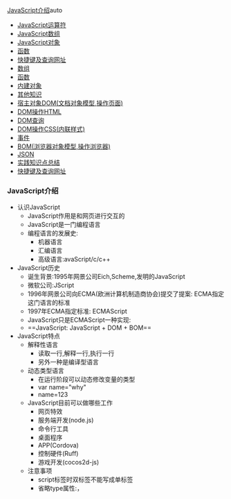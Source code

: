 [JavaScript介绍](#javascript介绍)auto
- [JavaScript运算符](#javascript运算符)
- [JavaScript数组](#javascript数组)
- [JavaScript对象](#javascript对象)
- [函数](#函数)
- [快捷键及查询网址](#快捷键及查询网址) 
- [数组](#数组)  
- [函数](#函数-1)  
- [内建对象](#内建对象) 
- [其他知识](#其他知识)
- [宿主对象DOM(文档对象模型,操作页面)](#宿主对象dom文档对象模型操作页面)  
- [DOM操作HTML](#dom操作html)    
- [DOM查询](#dom查询)
- [DOM操作CSS(内联样式)](#dom操作css内联样式)
- [事件](#事件)
- [BOM(浏览器对象模型,操作浏览器)](#bom浏览器对象模型操作浏览器)
- [JSON](#json)
- [实践知识点总结](#实践知识点总结)
- [快捷键及查询网址](#快捷键及查询网址-1)

### JavaScript介绍
- 认识JavaScript
  - JavaScript作用是和网页进行交互的
  - JavaScript是一门编程语言
  - 编程语言的发展史:
    - 机器语言
    - 汇编语言
    - 高级语言:avaScript/c/c++
- JavaScript历史
  - 诞生背景:1995年网景公司Eich,Scheme,发明的JavaScript
  - 微软公司:JScript
  - 1996年网景公司向ECMA(欧洲计算机制造商协会)提交了提案: ECMA指定这门语言的标准
  - 1997年ECMA指定标准: ECMAScript
  - JavaScript只是ECMAScript一种实现:
  - ==JavaScript: JavaScript + DOM + BOM==
- JavaScript特点
  - 解释性语言
    - 读取一行,解释一行,执行一行
    - 另外一种是编译型语言
  - 动态类型语言
    - 在运行阶段可以动态修改变量的类型
    - var name="why"
    - name=123
  - JavaScript目前可以做哪些工作
    - 网页特效
    - 服务端开发(node.js)
    - 命令行工具
    - 桌面程序
    - APP(Cordova)
    - 控制硬件(Ruff)
    - 游戏开发(cocos2d-js)
  - 注意事项
    - script标签时双标签不能写成单标签
    - 省略type属性:，<script>标签中会使用 type="text/javascript"。现在可不写这个代码了，因为JavaScript 是所有现代浏览器以及 HTML5 中的默认脚本语言
    - 加载顺序
      - 作为HTML文档内容的一部分，JavaScript默认遵循HTML文档的加载顺序，即自上而下的加载顺序
      - 推荐将JavaScript代码和编写位置放在body子元素的最后一行
      - JavaScript代码严格区分大小写
- JavaScript填写位置
    * HTML元素中
    * script标签里面
    * 外部引入js文件
- JavaScript注释
  - 单行注释
  - 多行注释
  - 文档注释
- 浏览器的交互方式
  - 交互方式一:浏览器弹出窗口
  - 交互方式2:在控制台打印内容,输出内容多个之间通过逗号隔开
  - 交互方式3:DOM操作
  - 交互方式4:接收用户输入的内容
```
// 1.交互方式一:浏览器弹出窗口
alert('Hello World')
// 交互方式2:在控制台打印内容,输出内容多个之间通过逗号隔开
console.log('hello 你好',"你好",18)
// 3.交互方式3:DOM操作
document.write("<h2>Hello HTML</h2>")
// 4.交互方式4:接收用户输入的内容
var age = prompt("请输入你的年龄")
console.log("你的年龄是:",age)
```
- 变量的命名方式
  - 变量的声明:在一个JavaScript中声明变量使用关键字var(后续学习ES6还有let,const声明方式)
  - 这个过程也可以分开操作
  - 同时声明多个变量
  - 变量的命名规则
    - 第一个字符必须是一个字母、下划线（ _ ）或一个美元符号（ $ ）
    - 其他字符可以是字母、下划线、美元符号或数字。
    - 不能使用关键字和保留字命名：[常用的关键字和保留字查询地址](https://developer.mozilla.org/zh-CN/docs/Web/JavaScript/Reference/Reserved_words)
  - 变量名命名规范(建议遵守)
    - 多个单词使用驼峰标识
    - 赋值=两边都加上空格
    - 一条语句结束后都添加分号
  - 定义变量保存两个数字并将变量的数字进行交换
    - 1.使用临时变量
    - 2.不使用临时变量
```
定义变量保存两个数字并将变量的数字进行交换
        1.使用临时变量
        2.不使用临时变量 
```
- JavaScript常见的基本类型
  - 数值型（Number）
    - 数字的表示方式:十进制,二进制,八进制
    - 数值表示范围:
    - NaN，即非数值（Not a Number）是一个特殊的数值，JS中当对数值进行计算时没有结果返回，则返回NaN
    - isNaN，用于判断是否不是一个数字。不是数字返回true，是数字返回false。

```
var n10 = 10
var n16 = 0x100
var n8 = 0o100
var n2 = 0b100
console.log(n10,n16,n8,n2)
```
  - 字符串型（String）
    - 字符串的表示可以使用单引号也可以使用双引号。
    - 转义字符：\’	\” \t制表符	\n换行符,\\反斜杠,\b退格符.\r回车符四个的用法
    - 获取字符串的长度：length属性
```
无括号,length是属性
str.length
```
  - 布尔型（Boolean）
    - 两个取值: true/false
  - 空类型（Null）
    - Null类型也是只有一个值：null
    - 通常对象在回收时设置为null
  - 未定义型（Undefined）
    - 只有一个值undefine
    - 在使用 var 声明变量但未对其加以初始化时，这个变量的值就是 undefined
    - typeof对没有初始化和没有声明的变量都会返回undefined
  - Null和Undefined的关系：
    - undefined值实际上是由null值衍生出来的，所以如果比较undefined和null是否相等，会返回true
    - 但是转化成数字时，undefined为NaN，null为0
  - typeof可以查看变量类型
```
两种写法都可以
console.log(typeof str)常用
console.log(typeof(str))
```
- ==变量存储的本质==
  - 内存的分类：栈空间和堆空间
  - 基本数据类型分配在栈空间
  - 引入数据分配在堆空间
  (浏览器数据类型加载在内存中的堆空间和栈空间)
- 数值类型的转换
  - Number(其他类型)
  - parseInt(数值,radix基数):将string->整数
  - parseFloat():将string->浮点数
- 转换成字符串类型
  - toString()方法格式:变量.toString()
    - 只能转换数值类型和布尔类型
  - String(变量): 可以转换所有类型
  - 字符串拼接:格式:变量+""
- 转换成boolean类型
  - 转成false的五种:"",0,undefined,null,NAN
  - 其他均为true
### JavaScript运算符
- 算术运算符/
- 赋值运算符/
- 关系(比较)运算符/
  - '\==='表示全等，他和'=='基本一致，不过'=='在判断两个值时会进行自动的类型转换，而'==='不会。
  - 比如”123”==123 会返回true，而”123”===123会返回false；
  - 除了!=以外，JS中还提供了!==
  - !==也不会进行自动类型转换，比如”123”!=123 会返回false，而”123”!==123会返回true；
- 逻辑运算符 
  - 逻辑与运算符可以应用于多个运算符,且不一定为boolean值
  - 对于非布尔的运算,会先转换为布尔值
  - 逻辑与和逻辑或的特殊用法
```
   /*
        1.逻辑与的特殊用法:多个条件都为true
        先判断存在不存在,存在则进行后面函数的调用,就不会出现报错的情况
       与运算的特殊用法:多个条件都为true
       有一个条件为falsename后续将不再判断

        */
       var name = "ftt";
    //    对象中存放的是键值对
       var info = {
           name: "ftt",
           age: 18,
           height: 1.65,
        //    eating: function() {
        //        console.log("吃东西");
        //    }
       };
       info.eating && info.eating()
       /*
       2.逻辑或的特殊用法:只要有一个条件为true
       一旦遇到条件为true.那么后面的条件将不再执行
       */
      var message = info.name || info.age || info.height
      console.log(message)
```
- 三元运算符
  - 格式:表达式1 ? 表达式2 : 表达式3
  - 满足表达式1执行表达式2,否则执行表达式3
- switch分支语句
- 断点调试(debug)
  - 通过打印到控制台
  - 开启断点调试的两种方式
    - 找到自己的源代码,在其中打断点
    - 在代码中写上debugger

### JavaScript数组
- 数组
  - JavaScript中的数组我们可以通过字面量的方式创建：[]
    - []中存放一组数据
    - 虽然JavaScript支持在数组中存放不同的数据类型，但是开发中建议存放相同的类型  
  - 数组常见操作
    - length属性
    - 获取数组某个位置通过索引值
    - 在JavaScript中获取一个不存在的索引值，不会报错，结果为undefined
- 冒泡排序
  -  相邻元素先进行比较,不满足条件交换位置,每次排序都选出里面最大的元素
```
var num = [3,2,8,9,4,3,6,7,2]
for (i = num.length-1; i > 0;i--) {
    for (j = 0;j < i;j++) {
        if (num[j] > num[i]) {
            var temp = num[i];
            num[i] = num[j];
            num[j] = temp;
        }
    }
}
console.log(num);
```
### JavaScript对象
- JavaScript主要分为:ES(ECMAScript),BOM,DOM
- 对象的分类:
  - 内建对象
    - ES6标准中定义的对象,在任何的ES的实现中都可以使用
    - 比如:Math String Number Boolean Function Object
  - 宿主对象
     - 由JS的运行环境提供的对象,目前来讲主要由浏览器来提供
     - 比如:BOM,DOM
  - 自定义对象
    - 由开发人员自己创建的对象
- 对象的基本操作
  -  创建:构造函数专门用来创建对象的函数,通过new创建的函数都叫做构造函数,通过typeof查看属性
    - 两种方式:1.通过new构造函数创建
    - 直接通过大括号中的键值对进行创建var obj2 = {
            name: "ftt",
            age: 18,
            gender: "女",
        };==使用奇怪的名字,属性名要添加双引号==
  -  向对象中添加的值称为属性,属性的添加格式:对象.属性名 = 属性值
  -  修改属性:对象.属性名 = 新属性值
  -  通过in字符查看对象中属性的存在格式:"属性名" in 对象
```
/*
对象的声明:
1.通过构造函数new进行创建
*/
obj = new Object();
obj1 = new Object();
// 2.特殊的属性名通过中括号进行创建[] 更加灵活,通过传递变量进行属性的读取
obj["123"] = "你好";
console.log(obj["123"]);
var n = "123";
console.log(obj[n]);
// js对象的属性值可以是任意的值
obj.test = obj1;
obj.name = "ftt";
console.log(obj.test);
// 通过in字符查看对象中属性的存在格式:"属性名" in 对象
console.log("test" in obj);
```
- 基本数据类型和引数据类型
  - 基本数据类型的值是无法修改的,不可变的,基本数据类型比较的是==值==的比较,也就是两个变量的比较;保存在栈中
  - 引用数据类型:保存在内存中的对象;当一个变量是一个对象时,实际上变量中保存的并不是对象本身,而是对象的==引用==;当从一个变量向另一个变量复制引用类型的值时,会将对象的引用复制到变量中，并不是创建一个新的对象。这时，两个变量指向的是同一个对象。因此，改变其中一个变量会影响另一个。
- 堆和栈
  - JS在运行时数据时保存在栈内存和堆内存中
  - 栈内存用来保存变量和基本类型,堆内存用来保存对象
  - 声明变量时实际是在栈内存中创建了一个空间来保存变量
  - 如果是基本类型则在栈内存中直接保存，
  - 如果是引用类型则会在堆内存中保存，变量中保存的实际上对象在堆内存中的地址。
#### 函数
- 函数也是对象,可以存储东西
- 函数是由一系列子程序组成
- 函数可以封装一些可执行的代码,拥有普通对象的功能
- 函数需要调用才能执行:函数名()
- 函数通过typeof属性查看时显示object类型
- 创建函数两种方式:
  - 通过构造函数创建(开发中不用)var fun = new Function("console.log('Hello World');");
   - 使用函数声明创建函数:function 函数名(参数1,...){语句}
   - 使用函数表达式的方式创建函数
```
// 创建函数1(通过构造函数,一般不使用)
var fun = new Function("console.log('Hello World');");
// 2.创建函数通过声明的方式
function fun1 (){
    console.log("我是函数");
    alert("哈哈哈");
    document.write("dkfsoj;ijs;diof");
}
// 3使用函数表达式:匿名表达式,没有函数名
var fun3 = function(){
    console.log("我是匿名函数");
}
// 调用函数
fun();
fun1();
fun3();
```
- 函数参数:
  - 调用函数时解析器不会检查实参的类型和个数
  - 当实参的个数少于形参时
- 函数返回值
  - 函数中通过return返回值;
  - 不写return时,返回undefined
  - return可以返回任何类型的值
- 实参可是是任意数据类型(数值,对象,函数等)
  - sayHello和sayHello()的区别:
    - sayHello是一个对象,
    - sayHello()是函数调用,传入的是返回值 
- 立即执行函数
  - 立即执行函数只会执行一次
  - 两种不同的写法:立即执行函数需要加括号()才不会报错,将他们看成一个整体
 ```
立即执行函数:只会执行一次 没有参数的执行函数,注意需要加()才不会报错,若要立即执行只需要在最后加上()
(function(){
    console.log("我是立即执行函数");
})();
// 有参数的立即执行函数
(function(a,b){
    console.log(a+b);
})(123,345);
  ```
- 对象的属性可以是任意的数据类型行(函数)
```
obj.test;//是一个函数
obj.test();//1,调对象的方法
fun1();//2,调函数,1,2只是名称上的区别
```
- 函数的属性查看方法:
  - 对象.属性名
  - 对象[变量名]更加灵活方便
- 通过枚举的方式遍历对象的属性
  - obj[n]这里的n是变量所有只能通过变量的方式查看属性名
```
 // 通过for (var n in obj)枚举对象中的属性
        var obj = {
            name:"猪八戒",
            age:17,
            gender:"男",
            address:"高老庄"
        }
        for (var n in obj) {
            console.log(n + " "+ obj[n]);
        }
```
- 作用域:
  - 全局作是最外围的执行环境,在web浏览器中,全局执行环境被认为是windows对戏哪个,因此所有的全局变量和函数都作为windows对象啊的属性和方法创建
  - 每个执行环境中的所有代码执行完毕后,该环境被销毁,保存在其中的变量和函数定义也随之销毁
  - 在内部环境可以读取外部环境的变量,反之不行.
- 变量的生声明:
  - 1.变量的声明:使用var关键字声明的变量会在所有代码执行之前就声明(但不会赋值),所以即使在声明之前调用会显示undefined,不用var声明则会直接报错;
  - 2.函数的声明:
       - 使用函数声明形式创建的函数function 函数名(){}会在所有代码执行之前就被创建,所以我们可以再函数声明之前就调用
       - 使用函数表达式创建的函数,不会被声明提前,不能提前进行条用
```
console.log(a);//undefined
var a = "123";
var b = "hahah ";
console.log(a);//123

fun();//执行
fun1();//报错显示不是function,var声明的为赋值的默认为undefined
function fun() {
   console.log('我是声明函数声明的function函数');
}
var fun1 = function() {
   console.log("我是函数表达式声明的函数")
}
```
- 函数作用域
  - 调用函数时创建函数作用域,函数执行完毕,函数作用域销毁
  - 每调用一次函数就会创建新的作用域,他们之间是互相独立的
  - 在函数作用域中可以访问全局作用域,反之不行
  - 在函数作用域中操作一个变量时现在自身作用域中寻找,没有则向上一级寻找,若全局作用域中都没有,则会报错referenceError
  - 在函数中访问全局变量可以使用window对象
  - 函数作用域中var声明的变量也会提前;函数声明也会在所有代码执行之前也会被调用
  - 在函数中不使用var声明的变量都会成为全局变量
  - 形参就相当于在函数中声明了一个变量,调用函数时如果不写实参,就报undefined
-  ==解析器调用函数每次都会向函数内部传递一个隐含参数this==,
  - this指向的是一个对象,这个对象我们称之为==函数执行上下文对象==
  - 根据函数的调用方式不同,this会指向不同的对象
    - 以函数的形式调用时,this永远指向window
    - 以方法的形式调用时,this就是调用方法的那个对象
 ```
function fun(){
   console.log(this.name);
} 
var name = "全局的name属性";
//以方法的形式调用
window.fun();
//以全局的形式调用
fun();
 ```
- 工厂化方法创建对象
  - 弊端是:所有的对象都是object的,是==通过new创建出来的对象==,不能区分不同的对象,因此提出构造函数的概念
```
// 工厂化方法创建
function createPerson(name,age,gender){

    var obj = new Object();
    obj.name = name;
    obj.age = age;
    obj.gender = gender;
    obj.sayHello = function(){
        alert(this.name);
    }
    return obj;
}
var obj1 = createPerson("猪八戒",13,"男");
var obj2 = createPerson("孙悟空",13,"男");
var obj3 = createPerson("汤森",13,"男");
var obj4 = createPerson("白龙马",13,"男");
obj1.sayHello();
obj2.sayHello();
obj3.sayHello();
obj4.sayHello();
```
- 构造函数
  - 创建一个构造函数专门用来创建指定的对象;构造函数是一个普通的函数,创建方式和普通的方式没有区别;不同的构造函数习惯首字母大写
  - 构造函数和普通函数的区别:
    - 普通函数是直接调用
    - 构造函数是使用new关键字来调用
  - 构造函数的执行流程:
    - 立刻创建一个新的对象
    - 将新建的对象设置为函数中的this,在构造函数中可以使用this来引用新建的对象
    - 逐行执行函数中的代码
    - 将新建的对象作为返回值返回
  - 使用同一个构造函数创建的对象属于一类对象,也将一个构造函数称之为一个类
  - 我们将通过构造函数创建的对象称之为==实例==
  - 通过instanceof 可以判断对象实例所属情况,格式:==实例 instanceof 对象==
- this的三种情况:
  - 当以函数形式调用,this是window
  - 当以方法的形式调用,this是调用方法的对象
  - 当以构造函数调用,this就是创建的函数
 ```
function Dog(name,age){
    this.name = name;
    this.age = age;
    this.sayHello = function(){
        alert(this.name);
    }
}
function Person(name,age,gender){
    this.name = name;
    this.age = age;
    this.gender = gender;
    this.sayHello = function(){
        alert(this.name);
    }
}
var per = new Person("猪八戒",12,"女");
console.log(per);
console.log(per.sayHello());
var dog = new Dog("小黄",23);
console.log(dog)
console.log(dog.sayHello())
// instanceof
console.log(per instanceof Object);
console.log(dog instanceof Dog);
console.log(per instanceof Person);
改进: 将sayHello()方法在全局作用域中定义,避免每次创建新的对象都会新建函数sayHello,占用内存
缺点:定义在全局变量中会污染全局变量的环境,因此提出了原型的概念

 ```
 - ==原型解决方案==:
  - 创建构造函数,可以将这些对象共有的属性和方法添加到构造函数的原型对象中,不用分别给每个独享添加,也不会影响到全局作用域,就可以使每个对象都可以访问到这些属性和方法
 - ==原型==:
   - 我们所创建的每个函数,解析器都会添加一个属性==prototype==,这个属性对应着一个对象,就是==原型对象==
   - 函数调用
     - 如果函数作为普通函数调用,原型没有任何作用;
     - 作为构造函数调用,他所创建的每一个实例都会有一个隐含的属性指向该构造函数的原型对象,可以通过__proto__来访问
  - 原型对象相当于一个类的公共区域,所有同一个类的实例都可以访问这个原型对象,可以将对象中共有的内容统一设置到原型对象中
  - 当我们访问对象中属性和方法是,他现在自身中寻找,如果有则直接使用,否则会去原型对象中寻找
  - 
```
function MyClass(){

}
var c1 = new MyClass();
// 给实例中添加属性和方法
c1.a = "abc"
c1.fun = function(){
    console.log("我是c1的方法");
}
var c2 = new MyClass();
console.log(MyClass.prototype==c1.__proto__);//返回结果为true,函数的属性prototype==实例的属性__proto__
// 给原型对象中添加属性/方法
MyClass.prototype.a = 123;
MyClass.prototype.fun = function(){
    alert("hello");
}
// 访问原型对象中的内容
console.log(c1.fun());
console.log(c1.a);
console.log(c2.fun());
console.log(c2.a);
```
- 查看对象中的属性
  - 使用in查看对象中的属性:使用in检查对象中是否含有某个属性,如果对对象中没有,原型对象中有,也会返回true;格式:"属性名" in 实例.
  - 使用hasOwnProperty()来检查对象自身的属性,且只能检查自身的属性格式:实例.hasOwnProperty("属性名")
  - hasOwnProperty()在原型的原型的对象中存在
  - 原型的对象中也存在原型对象,当我们使用一个对象的属性或方法时,会现在自身中寻找,有则直接使用,没有则去原型对象中寻找,不存在在去原型的原型的对象中去寻找,直到找到object对象的原型,如果object中没有则返回undefined,==object对象中没有原型,原型为null==.
```
in方法使用
"name" in c1
hasOwnProperty方法使用
per1.__proto__.hasOwnProperty("toString")
注意:查看函数方法也是只看方法名
```
- toString方法重写在原型对象中会对所有创建的实例都起作用
```
// 定义在原型对象中显示
Person.prototype.toString = function(){
    return "Person[name="+this.name+"age="+this.age+"gender:"+this.gender+"]";
}
```
- ==垃圾回收(GC)==
  - 不再使用的对象的内存将会==自动回收==，这种功能称作垃圾回收
  - 所谓不再使用的对象，指的是没有任何一个属性(变量)引用的对象
  - 垃圾回收目的:是开发者不必为对象的生命周期管理花费太多的时间object=null
  - JS引擎中拥有自动垃圾回收机制,需要回收将obj=null


### 快捷键及查询网址
- [常用的关键字和保留字查询地址](https://developer.mozilla.org/zh-CN/docs/Web/JavaScript/Reference/Reserved_words)
#### 数组
- 数组也是一个对象,通过索引进行获取
- 数组的创建
  - 通过new构造函数进行创建
  - 根据字面量创建数组[]
    - 创建数组的同时还可以赋值
    - 计算数组的长度length属性
    - 设置数组的长度length
    - 在创建数组时如果赋值只有一个数字,表示数组的长度,而非index=0处的值
    - 数字中的元素可以是任意数据类型(数字,字符串,对象,函数,数组等)
```
var arr = new Array(10, 20, 30);
var arr2 = [10, 20, 30];
```
- 数组的方法
  - 数组push()末尾添加元素并返回新的数组长度值
  - pop()末尾删除最后一个元素,并返回元素   
  - unshift()开头添加新的元素并返回新的数组长度值
  - shift() 开头删除第一个元素并返回删除的元素
  - slice(start,end):提取数组中指定的元素
    - start包含
    - end不包含,可以省略,默认最后一个
    - 可以传递负数,表示从后面开始算起
  - splice()用于删除数组中的元素
    - ==使用该函数会改变原数组==,会将指定元素从原数组中删除并将删除的元素作为返回值返回
    - 参数:
      - 1.表示开始位置的索引
      - 2.表示删除元素的个数
      - 3.第三个及其以后可以传递一些元素,这些元素会自动插入到开始位置索引前面
  - concat()可以连接两个或多个数组
    - 该方法不会对原数组产生影响.而是将转换后的字符串作为结果返回
    - arr.concat(arr1,arr2)参数可以是数组也可以是元素
  - jojn()将数组转换为字符串
    - 不会对原数组产生影响
    - 参数为字符连接的符号
  - reverse()翻转数组元素中的内容,会改变组原数组(无参数)
  - sort()对数组中的数字进行排序,会改变原数组,默认暗转unicode编码进行排序
    - 我们可以自己制定排序规则:
      - 在sort()中添加一个回调函数,来指定排序规则,回调函函数中需要指定两个形参,浏览器将分别使用数组中的元素作为实参去调用回调函数.使用哪个调用不确定,但肯定在数组中a肯定在b前面
      - 浏览器柑橘回调函数的返回值来决定元素的顺序
        - 大于0 元素交换位置
        - 小于0元素位置不变
        - 等于0,则认为两个元素相等也不交换位置
    - 升序排列(a-b)
    - 降序排列(b-a)
```
var arr4 = ['1','4','3','5','6','2'];
//回调函数
arr4.sort(function(a,b){
    return a-b;
})
console.log(arr4);
```

- ==forEach()方法只支持IE8以上浏览器支持的==
    该方法需要函数作为参数
    - 数组中有几个元素执行几次,每次执行浏览器会将遍历到的元素以实参的形式传递出来,我们可以定义形参来读取内容
    - 浏览器会传递三个参数:
       - 第一个参数:值
       - 第二个参数:元素索引
       - 第三个参数: 正在遍历的数据 
```
var arr = ["苹果","香蕉","栗子","荔枝","樱桃"];
arr.forEach(function(value,index,obj){
   console.log(value);
   console.log(index);
   console.log(obj);
       })
```
- 数组去重:
```
// 数组去重
var arr = [1,2,3,5,3,5,4,3,3,7];
for(var i=0;i<arr.length;i++){
    for(var j=i+1;j<arr.length;j++){
        if(arr[i]==arr[j]){
            arr.splice(j,1);
            // 如果arr存在两个连续的相等数字,在删除之后,后面的元素就会补上来,而索引值调下一位,漏掉与其相邻的元素,这里通过j--在执行一次删除位置的当前位置
            j--;
        }
    }
}
        console.log(arr);

```
-冒泡排序
```
/*
        相邻元素先进行比较,不满足条件交换位置,每次排序都选出里面最大的元素
        */
        var num = [3,2,8,9,4,3,6,7,2]
        for (i = num.length-1; i > 0;i--) {
            for (j = 0;j < i;j++) {
                if (num[j] > num[i]) {
                    var temp = num[i];
                    num[i] = num[j];
                    num[j] = temp;
                }
            }
        }
        console.log(num);
```
#### 函数
- 函数对象的方法
  - call()和apply()
    - 这两个都是函数对象的方法,需要通过函数对象来调用
    - 当函数调用call()和apply()都会调用函数执行
    - 在调用两个函数可以将一个对象指定为第一个参数,此时这个对象成为函数执行的this
  - call()可以将实参在对象之后依次传递
  - apply()需要将实参封装到一个数组中统一传递
```
fun();//this是window
fun.call(obj);//this是obj
fun.apply(obj);//this是obj

fun.call(obj,2,3);
fun.apply(obj,[2,3]);
```
- ==this情况==
  - 以函数情况调用时,h
  - 以方法的形式调用时,this是调用方法的对象
  - 以构造函数的形式调用时,this是新创建的那个对象
  - 使用call和apply调用时,this是指定的那个对象
  
- 在==调用函数时==,浏览器每次都会传递两个隐含的参数
  - ==this== 函数的上下文对象
  - 封装实参的对象==arguments==
    - ==arguments==是一个类数组对象,他可以通过索引来才做数据,也可以获取长度
    - 在调用函数时,所传递的实参都会在arguments中保存
    - 即使不定义实参也可以通过arguments来使用实参->arguments[0]
    - arguments中有一个属性叫==callee==,这个属性对应一个函数对象,就是当前正在执行的函数对象
```
function fun(){
   console.log(arguments instanceof Array);//false,可见不是数组
   console.log(Array.isArray(arguments));//false可见不是数组
}
function fun1(a,b){
   console.log(arguments.length);
   console.log(arguments[0]);
   console.log(arguments.callee);
   //表示当前正在执行的函数对象
   console.log(arguments.callee == fun1);//true
}
fun1("hello",true);
```
- 函数的定义和调用
  - 函数名的命名规则和前面变量名的命名规则是相同的
  - 函数定义完后里面的代码是不会执行的，函数必须调用才会执行
  - 调用函数通过函数名()
  - ==函数的调用是一个压栈的过程==
```
 function 函数名(){
    函数封装的代码
    ……
 }
```
- 函数表达式的写法有三种:
  - 函数声明:函数.name=函数名
  - 函数表达式
    - 匿名函数表达式:函数.name=表达式名
    - 命名函数表达式:函数.name=函数名
  - 函数的name属性：所有的函数都有一个name属性用于获取函数的名称
```
 var test = function bar(){
    函数封装的代码
    ……
 }
  var test = function(){
    函数封装的代码
    ……
 }
```
- 函数的作用，在开发程序时，使用函数可以提高编写的效率以及代码的 ==重用==
- ==函数的参数==
  - 把 具有独立功能的代码块 组织为一个小模块，在需要的时候 调用
  - 函数的参数，增加函数的 通用性，针对 相同的数据处理逻辑，能够 适应更多的数据
  - 参数传递数据:参数分类
    - 形参:定义 函数时，小括号中的参数，是用来接收参数用的，在函数内部 作为变量使用
    - 实参:调用 函数时，小括号中的参数，是用来把数据传递到 函数内部 用的
- 参数的值传递和引用传递
  - 值传递主要针对的的普通数据类型,传参的过程中传递的是值
  - 引用传递:主要针对的是引用数据类型,传参的过程中传递的是地址,修改也直接修改的是地址中的值,可以不用返回return引用数据类型,直接在函数外面调用

- ==函数返回值==
  - 使用return关键字返回值,当前函数就会结束
  - 如果函数中没有return.name函数有默认的返回值undefied
  - 如果函数使用 return语句，但是return后面没有任何值，那么函数的返回值也是：==undefined==
- ==递归函数==:
  - 函数自己调用自己
  - 在开发中尽量避免使用递归
    - 递归如果没有写好结束条件,意味着会无限执行下去
    - 递归调用非常占据内存空间(空间复杂度).效率比较低(时间复杂度)
- ==立即执行函数== (Immediately-Invoked Function Expression)(IIFE)立即调用函数==表达式==
  - 立即执行函数:只会执行一次
  - 没有参数的执行函数,注意需要加()才不会报错,若要立即执行只需要在最后加上()
  - 表达的含义是一个函数定义完后被立即执行
  - 先定义一个匿名函数,这个函数有自己独立的执行上下文,函数后面的()表示函数调用执行
  - 作用:会创建独立的执行上下文环境,可以避免外界访问或修改内部的变量,也避免了内部变量的秀秀
```
// 立即执行函数:只会执行一次
// 没有参数的执行函数,注意需要加()才不会报错,若要立即执行只需要在最后加上(),小括号解析当成表达式
(function(){
    console.log("我是立即执行函数");
})();
(function(){
    console.log("我是立即执行函数");
}());这种写法也是可以,()内部的东西是一个整体
// 有参数的立即执行函数
(function(a,b){
    console.log(a+b);
})(123,345);
var demo = function(){}();是一个表达式可以直接跟()调用
错误方式:
function(){
    console.log("我是立即执行函数");
}();相当于是两行代码,js不允许直接在一个函数后面()调用函数
```
- 函数相关练习 (斐波那契额数,选择排序,冒泡排序)
```
// 练习一：实现一个加法计算器
function sum() {
    var total = 0;
    //浏览器默认会传入参数对象,通过for循环获取返回值
    for (var i = 0; i < arguments.length; i++) {
        total += arguments[i];
    }
    return total;
}
//调用函数
console.log(sum(23, 45, 34, 2, 3, 5));
// 练习二：定义一个函数，传入宽高，计算矩形区域的面积
function rectangle(w, h) {
    return w * h;
}
console.log(rectangle(45, 34));
// 练习三：定义一个函数，传入半径，计算圆形的面积
function cyc(r) {
    return Math.PI * r * r;
}
console.log(cyc(5));
// 练习四：定义一个函数，传入n（n为正整数），计算1~n数字的和
function sumAll(n) {
    var total = 0;
    //浏览器默认会传入参数对象,通过for循环获取返回值
    for (var i = 1; i < n; i++) {
        total += i;
    }
    return total;
}
console.log(sumAll(100));
// 练习五：定义一个函数，传入一个数组，对数组进行翻转
function reverseArr(arr) {
    for (var i = 0; i < arr.length / 2; i++) {
        var temp = arr[i];
        arr[i] = arr[arr.length - 1 - i];
        arr[arr.length - 1 - i] = temp;
        // console.log(arr[i]);
        // console.log(arr[arr.length - 1 - i]);
    }
    return arr;
}
var arr = [1, 4, 5, 6, 3, 5, 4, 6, 3];
console.log(reverseArr(arr));
// 练习六：定义一个函数，传入一个数字数组，对数组中的数字进行排序
function arrSort(arr) {
    //通过冒泡排序进行
    for (i = arr.length - 1; i > 0; i--) {
        for (j = 0; j < i; j++) {
            if (arr[j] > arr[i]) {
                var temp = arr[i];
                arr[i] = arr[j];
                arr[j] = temp;
            }
        }
    }
    return arr;
}
console.log(arrSort(arr));
// 练习七：定义一个函数，传入一个数字，求对应的菲波那切数列,
//1,1,后面的数是前面两个数的和
function fib(n){
        if(n===0||n===1){
            return 1;
        }
        num1 = 1;
        num2 = 1;
        sum = 2;
        for(var i=2;i<n;i++){
            //相加数值的传递
            num1 = num2;
            num2 = sum;
            sum = num1 + num2;
            // console.log(sum);
        }
        return sum;
    }
    console.log(fib(10));
    //通过递归函数实现斐波那契数
    function fib2(n){
        if(n===0||n===1){
            return 1;
        }
        return fib2(n-1)+fib2(n-2);
    }
    console.log(fib2(10));
//选择排序,每一轮都将最小的元素的放在前面,一次类推
var arr = [4, 2, 3, 7, 5, 9, 20, 8];
function chooseSort(arr) {
    for (var j = 0; j < arr.length; j++) {
        for (var i = j + 1; i < arr.length; i++) {
            //i大的条件放在后面
            if (arr[i] < arr[j]) {
                temp = arr[j];
                arr[j] = arr[i];
                arr[i] = temp;
                // i--;
            }
        }

    }
}
chooseSort(arr);
console.log(arr);
    
    
```



#### 内建对象
- Date对象
  - 当前时间戳:Date.now();
- Math和其他对象不同,他不是一个构造函数,他属于工具类不用创建对象,里面封装了数字相关的属性和方法
  - Math.PI
  - Math.ceil()
  - Math.floor()
  - Math.round()
  - Math.random()0-1之间的随机数
  - 生成一个0-x之间的随机数:Math.round(Math.random()*x)
  - 生成一个x-y之间的随机数:Math.round(Math.random()*(y-x)+x)
  - Math.max()
  - Math.min()
  - Math.pow(x,y)x的y次方
  - Math.squrt(x,y)开根号
#### 其他知识
- 包装类
  - 常用的数据类型:Boolean,String,Number,Null,Undefined
  - 引用数据类型:Object
  - 在JS中提供了三个包装类,通过这三个包装类可以将基本数据类型转换为引用数据类型
    - String()
     * Number()
     * Boolean()
  * 方法和属性不能添加给对象,不能添加给基本数据类型,当我们对一些基本数据类型调用方法和属性时,浏览器会临时使用包装类转换为对象,然后在调用想用的对象和方法,调用完成后在转为基本数据类型
- 字符串方法
  - 字符串在底层通过字符数组的方式保存
  - str.length
  - 获取指定位置的字符
    - charAt(num)获取指定位置的字符
    - charCodeAt()返回的是字符编码
    - fromCharCode()根据字符编码去获取字符,例如:String.fromCharCode(20013)通过构造函数调用
    - indexOf(待查内容,查找位置)返回第一次索引的位置,没有则显示-1
    - slice(start,end)截取指定位置字符串并返回截取的字符串,参数为负数,表示从后面开始计算
    - substring()和slice类似,会自动调整参数的位置,第二个小于第一个会自动交换位置,参数不能为负数
    - substr(str,个数):一般不用
  - split("符号"),通过参数符号拆分字符串为数组,传入的参数为空,则所有的字符串按照字母拆分
  - str.toUpperCase()转换为大写
  - str.toLowerCase()转化为小写
- ==正则表达式==
  - 创建
    - 通过构造函数:
      - var 变量 = new RegExp("正则表达式","匹配模式")
        - 匹配模式:g->全局匹配;i->忽略大小写;s->匹配任何字符包括终止符
      - 使用typeof检查正则对象,会返回object
    - 通过字面量
      - var 变量 = /正则表达式/匹配模式
  - 正则表达式的方法:test()
    - 使用这个方法可以用来检查字符串是否否和正则表达式,符合返回true,反之false
  - 正则表达式总结
    - /a|b|c/:检查一个字符串中有字母a或b或c
    - /[a-z]/i检查一个字符串中是否有字母
    - /a[bc]d/检查字符串中含有abc或acd,
    - /^ab/:除了ab以外的字符
    - /[0-9]/:含有数字0-9
  - ==字符串和正则表达式的方法:==
    - search(正则表达式)搜索字符串中是否含有指定内容,搜索到则返回第一个元素的位置,搜索不到则返回-1;只会返回一个值
    - match()可以将字符串中符合条件的内容提取出来,可以提取出所有的符合要求的内容,默认只会返回第一个,设置全局匹配模式,多个结果返回的是一个数组
    - replace("被替换","替换内容")可以将字符串中的内容替换为新的内容 默认只会替换以一个,设置全局替换模式
    - split("*")可以通过参数字符串拆分为字符数组,并返回所有的字符串数组;设置全局变量会返回所有值,设置替换内容为空,则会将所有的返回值都返回
  - 量词:
    - 通过量词设置内容出现的次数
    - 量词只对前面的内容起作用
    - {n}正好出现的次数n
    - {m,n}出现m-n次
    - {m,} m次以上
    - + 表示一次或者一次以上
    - * 0个或多个
    - ? 0个或一个
    - ^ 表示开头(ps:在[]里面的^表示除了在外面的表示开头)
    - $ 表示结尾
    - 手机号的正则表达式:/^1[3-9][0-9]{9}/
- ==转义字符==\ 
    - . 表示任意字符,如果检查有没有点通过转义字符\.
    - 注意使用构造函数时,由于它的参数是字符串,而\是字符串中的转义字符,如果要使用\则需要使用\\
```
// 字面量创建的正则表达式
reg = /\./
console.log(reg.test(str3));   
// 构造函数创建的正则表达式 
var reg1 = new RegExp("\\.");
console.log(reg1.test(str3));
```
- 其他正则表达式
  - \w 任意的字母数字_---[A-z0-9_]
  - \W 除了[^A-z0-9_]
  - \d 任意的数字 [0-9]
  - \D [^0-9]
  - \s 空格
  - \S 除了空格
  - \b 单词边界
  -  \B 除了边界
  -  去除输入字符串前后的空格->str.replace(/^\s*|\s*$/g,"")
  -  电子邮件表达式:/^\w{3,}(\.\w)*@[A-z0-9](\.[A-z0-9])+(\.[A-z]{2,5}){1,2}$/
```
var reg = /\w/
var reg = /\W/
var reg = /\d/
var reg = /\D/
var reg = /\s/
var reg = /\S/
var reg = /\bchild\b/  //只含有child
console.log(reg.test("er child ren"));
// 去除用户名前后的空格,将字符串前后的空格替换为空的字符串
reg = /^\s*|\s*$/g;
var str = "    sdsdfsd dfdsgs    ";
str = str.replace(/^\s*|\s*$/g,"")
console.log(str);
```
### 宿主对象DOM(文档对象模型,操作页面)
#### DOM操作HTML
- DOM:Document Object Model文档对象模型
  - 文档中通过dom来对HTML页面进行操作
  - 文档:表示整个HTML网页文档
  - 对象:将网页中每个部分转化为对象
  - 模型:表示了各个对象之间的关系,方便获取对象(模型图)
- 节点:构成网页的最基本的组成部分,网页中的每个部分都称为节点,
  - 划分:
      - 文档节点:整个HTML页面
        - document代表整个html页面,是window的属性,可以直接使用,通过该对象可以在整个文档中访问查找节点对象,并可以通过该对象创建节点
      - 元素节点:Html标签
        - 浏览器会将所有页面中的标签转化为元素节点,通过过document.getElementById()方法获取元素节点
      - 属性节点:元素的属性
        - 	属性节点表示的是标签中的一个一个的属性，这里要注意的==是属性节点并非是元素节点的子节点，而是元素节点的一部分==。
        - 	可以通过元素节点来获取指定的属性节点
        - 元素节点.getAttributeNode("属性名");
        - ==我们一般不使用属性节点==
      - 文本节点:HTML标签中的内容
        - ==文本节点一般是作为元素节点的子节点存在的==
        - 获取文本节点时，一般先要获取元素节点。在通过元素节点获取文本节点
        - 元素节点.firstChild获取元素节点的第一个子节点,一般为文本节点
  - 节点属性

| 名称     | nodeName  | nodeType | nodeValue |
|----------|-----------|----------|-----------|
| 文档节点 | #document | 9        | null      |
| 元素节点 | 标签名    | 1        | null      |
| 属性节点 | 属性名    | 2        | 属性值    |
| 文本节点 | #text     | 3        | 文本内容  |
- ==事件==
  - 事件:文档或浏览器窗口中发生的一些特定的交互瞬间
  - JavaScript与HTML之间的交互是通过时间实现的
  - 文档在加载页面时,<head>标签这部分<script>会在页面加载完成之前就加载,此时dom对象并未完全加载就会报错,解决方案
    - 在<head>下的<script>中添加为window绑定一个onload事件 ,该事件对应的相应函数会在页面加载完成之后响应,这样确保我们的代码执行时,所有的dom对象都加载完毕
    - 在body中最后添加script添加js代码,按照顺序执行
##### DOM查询
- DOM中的方法(通过document对象调用)
  - document.getElementById("btn1");获取指定id
  - document.getElementsByTagName("option");获取一组标签名
  - document.getElementsByName("hobby");根据name获取一组数据
  - 查看获取元素的内容的方式:
    - 双标签内容:innerHTM属性
    - 单标签:对象.value/name/type等
    - 查看class属性时采用:对象.className
-  
```
btn1.onclick = function () {
    var pass = document.getElementById("password");
    //    innerHTM获取双标签中的内容,单标签中的内容通过.value.type等获取
    alert(pass.value);
    alert(pass.name);
    alert(pass.type);
}
var btn2 = document.getElementById("btn2");
btn2.onclick = function () {
    //    通过标签名获取一组
    var options = document.getElementsByTagName("option");
    alert(options.length);
    for (var i in options){
        alert(options[i].value);
    }
    // for (var i=0;i<options.length;i++){
    //     alert(options[i].value);
    // }


}
var btn3 = document.getElementById("btn3");
btn3.onclick = function(){
   //通过name获取一组
   var hobby = document.getElementsByName("hobby");
   alert(hobby.length);
   for(var i=0;i<hobby.length;i++){
    //    alert(hobby[i].value);   
    //    获取class类名通过.className
        alert(hobby[i].className);
   }
```
- 获取元素节点的子节点(通过具体的元素调用)ps:节点都是包含空白文档的
  - 方法:元素对象.getElementsByTagName()->返回当前节点的指定标签后代节点(包括空白文本)
  - 属性:childNodes:表示当前节点的所有==子节点(包括空白文本)==
  -  children属性可以获取当前元素的所有==子元素==
  - 属性:firstChild:表示当前节点的第一个子节点
  - firstElementChild获取当前元素的第一个子元素,不支持IE8及以下的浏览器，
  - 属性lastChild:表示当前节点的最后一个子节点
- 获取父节点和兄弟节点(通过具体的节点调用)
  - parentNode:表示当前节点的父节点
  - PreviousSibling:表示当前节点的前一个兄弟节点
  - PreviousElementSibling:表示当前节点的前一个兄弟元素,IE8一下浏览器不支持
  - nextSibling表示当前节点的后一个兄弟节点
- 元素节点的属性
  - element.value,ps:文本的value值是文本中的内容
  - element.id
  - element.className
  - nodeValue:文本节点通过nodeValue获取和设置文本节点的内容
  - innerHTML元素节点通过该属性获取和设置标签内部的html代码
  - innerText:和innerHTML类似,但是只返回文本
- 通过CSS选择器进行查询
  - querySelector()
  - querySelectorAll()
  - 这两个方法都是通过document来调用的,使用相同,都是传递一个选择器字符串作为参数,方法会自动根据选择器字符串去网页中查找元素
  - 不同:querySelector()只会返回找到的第一个元素,querySelectorAll()会返回所有符合条件的元素
- 元素节点的修改操作
  - 创建节点:document.createElement(标签名)
  - 删除节点:父节点.removeChild(子节点)
  - 替换节点:父节点,replaceChild(新节点,旧节点)
  - 插入节点:
    - 父节点.appendChild(子节点);
    - 父节点.insertBefore(新节点,旧节点)
```
//按钮单击事件函数
        function MyOnclick(idstr, fun) {
            var btn = document.getElementById(idstr);
            btn.onclick = fun;
        };
        /*
        创建节点:
        document.createElement()
        - 用于创建一个元素节点对象
        - 需要标签名作为参数,会根据该标签名创建对应的元素节点对象
        - 并将创建好的对象作为返回值返回
        */
        MyOnclick("btn01", function () {
            var li = document.createElement("li");
            //创建广州文本节点
            /*
             * document.createTextNode()
             * 	可以用来创建一个文本节点对象
             *  需要一个文本内容作为参数，将会根据该内容创建文本节点，并将新的节点返回
             */
            var gzText = document.createTextNode("广州");
            li.appendChild(gzText);
            /*
            * appendChild()
            * 	 - 向一个父节点中添加一个新的子节点
            * 	 - 用法：父节点.appendChild(子节点);
            */
            // 获取id为city的节点
            var city = document.getElementById("city");
            // 将广州添加到city下面
            city.appendChild(li);
        })
        // 将"广州"节点插入到#bj前面
        /*
        * insertBefore()
        * 	- 可以在指定的子节点前插入新的子节点
        *  - 语法：
        * 		父节点.insertBefore(新节点,旧节点);
        */
        MyOnclick("btn02",function(){
            var li = document.createElement("li");
            var gzText = document.createTextNode("广州");
            li.appendChild(gzText);
            var bj = document.getElementById("bj");
            //获取city
			var city = document.getElementById("city");
            city.insertBefore(li , bj);
        });
        // 使用"广州"节点替换#bj节点
        /*
        * replaceChild()
        * 	- 可以使用指定的子节点替换已有的子节点
        * 	- 语法：父节点.replaceChild(新节点,旧节点);
        */
        MyOnclick("btn03",function(){
             //创建一个广州
            var li = document.createElement("li");
            var gzText = document.createTextNode("广州");
            li.appendChild(gzText);
            
            //获取id为bj的节点
            var bj = document.getElementById("bj");
            
            //获取city
            var city = document.getElementById("city");
            city.replaceChild(li,bj);
            
        });
        //删除#bj节点
        /*
        * removeChild()
        * 	- 可以删除一个子节点
        * 	- 语法：父节点.removeChild(子节点);
        * 		
        * 		子节点.parentNode.removeChild(子节点);
        */
        MyOnclick("btn04",function(){
            var bj = document.getElementById("bj");
            var city = document.getElementById("city");
            // city.removeChild(bj);
            bj.parentNode.removeChild(bj);
            

        });
```
- dom的其他方法
  - document.body
  - document.documentElement;
  - document.all;
  - document.getElementsByClassName("box1")
  - document.querySelector()
  - document.querySelectorAll()
```
// 获取body标签,document中有属性body的引用可以直接使用,返回的是一个数组,取元素需要在数组中提取第一个元素
var  body = document.body;
//html标签元素获取document.documentElement属性
var html = document.documentElement;
//document.all获取页面中的所有元素
var all = document.all;
console.log(all.length);
//根据元素的class属性值查询一组元素节点对象该方法不支持IE8浏览器,可以通过css选择器其获取class的属性值
var className= document.getElementsByClassName("box1");
console.log(className.length);
/*
document.querySelector()
- 需要一个选择器的字符串作为参数，可以根据一个CSS选择器来查询一个元素节点对象
- 虽然IE8中没有getElementsByClassName()但是可以使用querySelector()代替
- 使用该方法总会返回唯一的一个元素，如果满足条件的元素有多个，那么它只会返回第一个
*/
var box1 = document.querySelector(".box1");
console.log(box1.innerHTML);
/*
document.querySelectorAll()
    - 该方法和querySelector()用法类似，不同的是它会将符合条件的元素封装到一个数组中返回
    - 即使符合条件的元素只有一个，它也会返回数组
*/
var box1s = document.querySelectorAll(".box1");
console.log(box1s);
```
#### DOM操作CSS(内联样式)
- 通过js修改内联表中的样式
  - 语法:元素.style.样式名称 = 样式值
  - ps:如果css的样式名中含有-,需要将这种样式名修改为驼峰命名法,去掉-,然后将-后面的字母大写我们通过style属性设置的样式都是内联样式，
  - 而内联样式有较高的优先级，所以通过JS修改的样式往往会立即显示
  - 但是如果在样式中写了!important，则此时样式会有最高的优先级，即使通过JS也不能覆盖该样式，此时将会导致JS修改样式失效,所以尽量不要为样式添加!important
  - 读取样式:语法：元素.style.样式名
  - ==通过style属性设置和读取的都是内联样式,无法读取样式表中的样式==
```
btn1.onclick = function(){
           box.style.width = "200px";//字符串的形式带单位
           box.style.height = "200px";
           box.backgroundColor = "#ff0";
       }
```
- 通过==js修改元素样式==(文档样式)
  - 只支持IE8浏览器 
    - 获取元素当前显示的样式语法:==元素.currentStyle.样式名==
    - 它可以用来读取元素正在显示的样式
    - 如果当前的样式没有设置该样式,则获取它的默认值
  - 其他浏览器
    - ==getComputedStyle==()这个方法来获取元素当前的样式,这个方法是window的方法，可以直接使用,需要两个参数,
      - 第一个：要获取样式的元素
      - 第二个：可以传递一个伪元素，一般都传null
      - 该方法会返回一个==对象==，对象中封装了当前元素对应的样式;可以通过对象.样式名来读取样式;如果获取的样式没有设置，则会获取到真实的值，而不是默认值;但是该方法==不支持IE8及以下的浏览器==
  - ==重写写函数兼容IE8浏览器和其他浏览器==
```
/*
定义一个函数，用来获取指定元素的当前的样式
	 * 参数：
	 * 		obj 要获取样式的元素
	 * 		name 要获取的样式名
*/
// 获取属性有两种方式,点或者[]
function getStyle(obj, name) {
    if (window.getComputedStyle) {
    //window.getComputedStyle对象在booleean中返回true
        return getComputedStyle(obj, null)[name];
    } else {
        return obj.currentStyle[name]
    }
}
//调用
var w = getStyle(box, "width");
```
- 其他样式操作的属性
  - clientWidth
  - clientHeight
  - offsetWidth
  - offsetHeight
  - offsetParent
  - offsetLeft
  - offsetTop
  - scrollWidth
  - scrollHeight
  - scrollLeft
  - scrollTop
  - 判断滚动到底部
    - 水平滚动到底部:scrollWidth-scrollLeft==clientWidht
    - 垂直到底:scrollHeight-scrollTop==clientHeight
```
/*
clientWidth
clientHeight
* 	- 这两个属性可以获取元素的可见宽度和高度
        * 	- 这些属性都是不带px的，返回都是一个数字，可以直接进行计算
        * 	- 会获取元素宽度和高度，包括内容区和内边距
        *  - 这些属性都是只读的，不能修改
*/
alert(box1.clientHeight);
alert(box1.clientWidth);
/*
offsetWidth
offsetHeight
获取元素的整个的宽度和高度，包括内容区、内边距和边框
*/
alert(box1.offsetWidth);
alert(box1.offsetHeight);

/*
offsetParent
- 可以用来获取当前元素的定位父元素
*  - 会获取到离当前元素最近的开启了定位的祖先元素
* 		如果所有的祖先元素都没有开启定位，则返回body
*/
var op = box1.offsetParent;
alert(op.id);

/*
offsetLeft:当前元素相对于其定位父元素的水平偏移量
offsetTop:当前元素相对于其定位父元素的垂直偏移量
*/
alert(box1.offsetLeft);
alert(box1.offsetTop);

/*
scrollWidth
scrollHeight
可以获取元素整个滚动区域的宽度和高度
*/
alert(box4.scrollWidth);
alert(box4.scrollHeight);

/*
scrollLeft可以获取水平滚动条滚动的距离
scrollTop可以获取垂直滚动条滚动的距离
*/
alert(box4.scrollLeft);
alert(box4.scrollTop);
//当满足scrollHeight - scrollTop == clientHeight
//说明垂直滚动条滚动到底了

//当满足scrollWidth - scrollLeft == clientWidth
//说明水平滚动条滚动到底
//alert(box4.scrollHeight - box4.scrollTop); 
```
- * clientX和clientY
    * 	用于获取鼠标在当前的可见窗口的坐标
    * div的偏移量，是相对于整个页面的
    * 
  - pageX和pageY可以获取鼠标相对于当前页面的坐标
    * 	但是这个两个属性在IE8中不支持，所以如果需要兼容IE8，则不要使用
- ==获取滚动条滚动的距离==
  - chrome认为浏览器的滚动条是body的，可以通过body.scrollTop来获取
  - 火狐等浏览器认为浏览器的滚动条是html的，
```
var st = document.body.scrollTop || document.documentElement.scrollTop;
var sl = document.body.scrollLeft || document.documentElement.scrollLeft;
```
#### 事件
- ==事件对象event==:
  - 当事件的响应函数被触发时，浏览器每次都会将一个事件对象作为实参传递进响应函数,
  - 在事件对象中封装了当前事件相关的一切信息，比如：鼠标的坐标  键盘哪个按键被按下  鼠标滚轮滚动的方向。。
  - 在IE8中，响应函数被触发时，浏览器不会传递事件对象，
  - 在IE8及以下的浏览器中，是将事件对象作为window对象的属性保存的
  - 解决事件对象的兼容性:
    - event = event||window.event;//二者选其一
```
// 解决事件对象的兼容性
event = event||window.event;//二者选其一
outer.onmouseover = function (event) {
    var x = event.clientX;//clientX是事件对象的属性横坐标
    var y = event.clientY;//
    show.innerHTML = "x=" + x + " " + "y=" + y;
}
PS:这里的event就是事件对象(浏览器作为实参传入的)
```
- ==事件冒泡==
  - 事件的冒泡指的就是事件的向上传导,当后代元素上的事件被触发时,其祖先元素的==相同事件==也会被触发
  - 在开发中大部分冒泡是有益的,不希望冒泡发生可以通过事件对象取消冒泡
  - 事件对象的添加即在触发事件的参数中添加形参event即可,调用event即调用了事件对象
  - 取消冒泡:可以将事件对象的cancelBubble设置为true->event.cancelBubble = true;
  - 拖动需要开启定位,负责不会执行
```
box2.onclick = function(){
event = event||window.event
alert("我是3div");
event.cancelBubble = true;
};
```
- 事件委派
  - 指将事件统一绑定给元素的共同的祖先元素，这样当后代元素上的事件触发时，会一直冒泡到祖先元素
  - 从而通过祖先元素的响应函数来处理事件
  - 事件委派是利用了冒泡，通过委派可以减少事件绑定的次数，提高程序的性能
  - 我们希望，只绑定一次事件，即可应用到多个的元素上，即使元素是后添加的,我们可以尝试将其绑定给元素的==共同的祖先元素==
  - 事件对象event中的target表示的触发事件的对象
```
ul.onclick = function(event){
// 兼容
event = event||window.event;
//target属性:返回触发此事件的元素（事件的目标节点）。
// alert(event.target);返回的是事件的元素对象
if(event.target.className=="link"){//返回ul中指定元素触发ul事件
    alert("我是ul的点击函数")
}
}
```
- 事件绑定(两种方式)
  - ==事件绑定的两种方式:==
    - ==对象.事件 = 函数绑定  ->单个事件(取消默认行为:return false)==
    - ==addEventListener/attachEvent绑定   ->多个事件 (取消默认行为不支持return false,通过event.preventDefault||event.preventDefault()兼容IE8)==
  -  ==对象.事件 = 函数== 的形式绑定响应函数，它只能同时为一个元素的一个事件绑定一个响应函数，不能绑定多个，如果绑定了多个，则后边会覆盖掉前边的
  -  为元素绑定多个响响应事件方法
    - ==addEventListener()==  
      - 通过这个方法可以为元素绑定多个响应函数
        - 参数:
          - 1.事件的字符串,不要on
          - 2.回调函数,当事件触发时函数会被调用
          - 3.是否在捕获阶段触发事件，需要一个布尔值，一般都传false
        - 使用addEventListener()可以同时为一个元素的相同事件同时绑定多个响应函数，这样当事件被触发时，响应函数将会按照函数的绑定顺序执行
        - 这个方法不支持IE8及以下的浏览器
    - ==attachEvent()IE8一下浏览器==
      - 参数:
          - 1.事件的字符串,要on
          - 2.回调函数
        - 这个方法也可以同时为一个事件绑定多个处理函数，
        - 不同的是它是后绑定先执行，执行顺序和addEventListener()相反
  - ==解决绑定事件的兼容性问题==
    - addEventListener()中的this，是绑定事件的对象 
    - attachEvent()中的this，是window
    - ==需要统一两个方法this==
      - 这里采用匿名函数调用回调函数方法解决:==callback.call(obj)==
    - 重新定义两个方法的绑定事件的函数
```
参数:obj:要绑定事件的对象
eventstr:事件的字符串
callback 回调函数
flag 是否在捕获阶段触发
function bind(obj, eventstr, callback,flag=false) {
if (obj, addEventListener) {
    obj.addEventListener(obj, callback, eventstr,flag);
} else {
    //IE8及以下
    // this是谁由调用方式决定,callback.call(obj)采用回调函数将this指针指向自身
    obj.attachEvent("on"+eventstr,function(){
callback.call(obj);
    })

}
}
```
- ==事件传播==:
  - 关于事件的传播网景公司和微软公司有不同的理解
    - 微软公司认为事件应该是由内向外传播，也就是当事件触发时，应该先触发当前元素上的事件，然后再向当前元素的祖先元素上传播，也就说事件应该在冒泡阶段执行。
    - 网景公司认为事件应该是由外向内传播的，也就是当前事件触发时，应该先触发当前元素的最外层的祖先元素的事件，然后在向内传播给后代元素
    - W3C综合了两个公司的方案，将==事件传播分成了三个阶段==
      - 捕获阶段:在捕获阶段时从最外层的祖先元素，向目标元素进行事件的捕获，但是默认此时不会触发事件
      - 目标阶段:事件捕获到目标元素，捕获结束开始在目标元素上触发事件
      - 冒泡阶段:事件从目标元素向他的祖先元素传递，依次触发祖先元素上的事件
    - 如果希望在捕获阶段就触发事件，可以将addEventListener()的第三个参数设置为true;一般情况下我们不会希望在捕获阶段触发事件，所以这个参数一般都是false  
    - IE8及以下的浏览器中没有捕获阶段

- ==拖拽引起的问题==
  - 当我们拖拽一个网页中的内容时，浏览器会默认去搜索引擎中搜索内容,此时会导致拖拽功能的异常，这个是浏览器提供的默认行为,解决方案:
    - 如果不希望发生这个行为，则可以通过return false来取消事件的默认行为(在事件函数最后return false)
    - IE8不起作用:解决方案
      - 为元素设置setCapture(),releaseCapture()
      - ==setCapture()==1 
        - 当调用一个元素的setCapture()方法以后，这个元素将会把下一次所有的鼠标按下相关的事件捕获到自身上==,在IE8中按钮点击事件会全部捕获在设置了setCapture()对象的内容==
        - 只有IE支持，但是在火狐中调用时不会报错，而如果使用chrome调用，会报错,配置兼容性
          - obj.setCapture && obj.setCapture();//二者同时满足才会执行,第一个boolean满足,才会执行第二个代码,obj.setCapture判断,obj.setCapture()方法调用执行
      - ==releaseCapture()==
          - obj.releaseCapture && obj.releaseCapture();//取消元素对象捕获
```
function draft(obj) {
    //鼠标按下
    obj.onmousedown = function (event) {
        //设置box1捕获所有鼠标按下的事件
        /*
            * setCapture()
            * 	- 只有IE支持，但是在火狐中调用时不会报错，
            * 		而如果使用chrome调用，会报错
            */
        /*if(box1.setCapture){
            box1.setCapture();
        }*/
        obj.setCapture && obj.setCapture();//二者同时满足才会执行,第一个boolean满足,才会执行第二个代码,box1.setCapture判断,box1.setCapture()方法调用执行

        // 设置兼容
        event = event || window.event;

        // 获取div的偏移量
        //div的偏移量 鼠标.clentX - 元素.offsetLeft
        //div的偏移量 鼠标.clentY - 元素.offsetTop
        var ol = event.clientX - obj.offsetLeft;
        var ot = event.clientY - obj.offsetTop;

        //鼠标移动,绑定对象为document
        document.onmousemove = function (event) {
            //兼容
            event = event || window.event;
            //获取鼠标的坐标,放到box指定位置
            var left = event.clientX - ol;
            var top = event.clientY - ot;
            //设置box元素坐标
            obj.style.left = left + "px";
            obj.style.top = top + "px";

        };
        //为document鼠标松开事件,必须放在box的鼠标按下事件中,放在document中,鼠标松开依然可以移动(前提是鼠标按下)
        document.onmouseup = function (event) {
            event = event || window.event;
            //当鼠标松开时，被拖拽元素固定在当前位置	onmouseup
            //取消document的onmousemove事件
            document.onmousemove = null;
            //取消document的onmouseup事件
            document.onmouseup = null;
            //取消事件捕获
            obj.releaseCapture && obj.releaseCapture();
        };
    return false;//解决拖拽异常
    }
```
- ==滚轮事件==(兼容性)
  - onmousewheel鼠标滚轮滚动的事件，会在滚轮滚动时触发，但是火狐不支持该属性
    - event.wheelDelta 可以获取鼠标滚轮滚动的方向,wheelDelta这个值我们不看大小，只看正负,向上滚 120   向下滚 -120
    - wheelDelta这个属性火狐中不支持,event.detail来获取滚动的方向,向上滚 -3  向下滚 3
    - 这里通过判断语句进行上下滚动
  - 在火狐中需要使用 ==DOMMouseScroll来绑定滚动事件,注意该事件需要通过addEventListener()函数来绑定==
    - 解决方案:这里分别为两种绑定滚轮事件(火狐:bind(box,"DOMMouseScroll",box.onmousewheel);)
  - 当滚轮滚动时，如果浏览器有滚动条，滚动条会随之滚动，这是浏览器的默认行为,如果取消使用return false,
    - addEventListener()方法绑定响应函数，取消默认行为时不能使用return false
    - 火狐需要使用event来取消默认行为event.preventDefault();
    - 但是IE8不支持event.preventDefault();这个玩意，如果直接调用会报错,
      - ==解决方案==:event.preventDefault||event.preventDefault(); 
```
/*
* onmousewheel鼠标滚轮滚动的事件，会在滚轮滚动时触发，
* 	但是火狐不支持该属性
* 
* 在火狐中需要使用 DOMMouseScroll 来绑定滚动事件
* 	注意该事件需要通过addEventListener()函数来绑定
解决方案:这里通过绑定函数分别为两种绑定滚轮事件
*/
function bind(obj, eventstr, callback) {
if (obj, addEventListener) {
    obj.addEventListener(eventstr, callback, obj, false);
} else {
    //IE8及以下
    // this是谁由调用方式决定,callback.call(obj)采用回调函数将this指针指向自身
    obj.attachEvent("on" + eventstr, function () {

        callback.call(obj);
    })

}
}
box.onmousewheel = function (event) {
    event = event||window.event;
    
    //event.wheelDelta 可以获取鼠标滚轮滚动的方向
    //向上滚 120   向下滚 -120
    //wheelDelta这个值我们不看大小，只看正负
    // alert(event.wheelDelta);
    
    //wheelDelta这个属性火狐中不支持
    //在火狐中使用event.detail来获取滚动的方向
    //向上滚 -3  向下滚 3
    // alert(event.detail);
    
    /*
    * 当鼠标滚轮向下滚动时，box1变长
    * 	当滚轮向上滚动时，box1变短
    通过判断来指定滚动方向不同的选项
    */
    if(event.wheelDelta>0||event.detail<0){
        //向上变短
        box.style.height = box.style.height-10+"px";
    }else{
        //向下边长
        box.style.height = box.style.height+10+"px";
    }
/*
    使用addEventListener()方法绑定响应函数，取消默认行为时不能使用return false
    * 需要使用event来取消默认行为event.preventDefault();
    * 但是IE8不支持event.preventDefault();这个玩意，如果直接调用会报错
    */
    event.preventDefault||event.preventDefault();//火狐
    /*
    * 当滚轮滚动时，如果浏览器有滚动条，滚动条会随之滚动，
    * 这是浏览器的默认行为，如果不希望发生，则可以取消默认行为
    */
    return false;//其他浏览器
}
//为火狐浏览器单独设置绑定事件
bind(box,"DOMMouseScroll",box.onmousewheel);
```
- ==键盘事件==:键盘被按下时响应的事件
  - onkeydown
    - 按键被按下
    - 对于onkeydown来说如果一直按着某个按键不松手，则事件会一直触发
    - 当onkeydown连续触发时，第一次和第二次之间会间隔稍微长一点，其他的会非常的快,这种设计是为了防止误操作的发生。
  - onkeyup
    - 按键被松开
  - ==键盘事件一般都会绑定给一些可以获取到焦点的对象或者是document==
  - 可以通过==keyCode==来获取按键的编码,通过它可以判断哪个按键被按下,事件对象中还提供了几个属性
    - altKey
    - ctrlKey
    - shiftKey
    - 这个三个用来判断alt ctrl 和 shift是否被按下如果按下则返回true，否则返回false
    - 判断多个键是否被同时按下,不可同时采用event.keyCode判断,理应在加以上三个属性
  - ==input设置键盘事件默认显示所有输入内容,如果取消采用return false,则所有内容均不会显示==
```
//判断d和ctrl是否被同时按下
if (event.keyCode === 89 && event.ctrlKey) {
    alert("同时按下d和ctrl");
}
//input绑定事件
input.onkeydown = function (event) {
    //兼容
    event = event || window.event;
    //input设置键盘事件默认显示所有输入内容,如果取消采用return false,则所有内容均不会显示
    //使文本框不能驶入数字48-57
    if (event.keyCode < 57 && event.keyCode > 48) {
        return false;//数字则不会显示
    }
```
### BOM(浏览器对象模型,操作浏览器)
- BOM(Brower Object Model )浏览器对象模型
    - BOM可以使我们通过js来操作浏览器
    - 在BOM中为我们提供了一组对象,用来完成对浏览器的操作
- BOM对象
  - ==Window== 代表的是整个浏览器窗口,同时window也是网页中的全局对象
  - ==Navigator== 代表的是当前浏览器的信息,通过该对象可以用来识别不同的浏览器
  - ==Location== 代表当前浏览器的地址栏信息,通过Location可以获取地址栏信息,或者操作浏览器跳转页面
  - ==History== 代表浏览器的历史记录,可以通过该对象来操作浏览器的历史记录,由于隐私原因,该对象不能获取到具体的历史记录,只能操作浏览器向前或向后翻页,==而且该操作只能对当次的访问有效==
  - ==Screen== 代表用户的屏幕信息,通过该对象可以获取写到用户的显示器的相关信息
  - ==这些BOM对象在浏览器中都是作为window对象的属性保存的,可以通过window对象来使用(避免程序报错,不存在会返回undefined),也可以直接使用==
- Navigator
  - 由于历史原因,Navigator对象中的大部分属性都不能帮助我们识别浏览器,一般我们使用userAgent来判断浏览器信息
  - userAgent是一个字符串，这个字符串中包含有用来描述浏览器信息的内容，不同的浏览器会有不同的userAgent
  - 如果通过UserAgent不能判断，还可以通过一些浏览器中特有的对象，来判断浏览器的信息比如：ActiveXObject,使用:("ActiveXObject" in window)返回boolean值
```
var ua = navigator.userAgent;
if(/firefox/i.test(ua)){
		alert("你是火狐！！！");
	}else if(/chrome/i.test(ua)){
		alert("你是Chrome");
	}else if(/msie/i.test(ua)){
		alert("你是IE浏览器~~~");
	}else if("ActiveXObject" in window){
		alert("你是IE11，枪毙了你~~~");
	}

/* 火狐的userAgent
* 	Mozilla/5.0 (Windows NT 6.1; WOW64; rv:50.0) Gecko/20100101 Firefox/50.0
* 
* Chrome的userAgent
*  Mozilla/5.0 (Windows NT 6.1; Win64; x64) AppleWebKit/537.36 (KHTML, like Gecko) Chrome/52.0.2743.82 Safari/537.36
* 
* IE8
* 	Mozilla/4.0 (compatible; MSIE 8.0; Windows NT 6.1; WOW64; Trident/7.0; SLCC2; .NET CLR 2.0.50727; .NET CLR 3.5.30729; .NET CLR 3.0.30729; Media Center PC 6.0; .NET4.0C; .NET4.0E)
* 
* IE9
* 	Mozilla/5.0 (compatible; MSIE 9.0; Windows NT 6.1; WOW64; Trident/7.0; SLCC2; .NET CLR 2.0.50727; .NET CLR 3.5.30729; .NET CLR 3.0.30729; Media Center PC 6.0; .NET4.0C; .NET4.0E)
* 
* IE10
* 	Mozilla/5.0 (compatible; MSIE 10.0; Windows NT 6.1; WOW64; Trident/7.0; SLCC2; .NET CLR 2.0.50727; .NET CLR 3.5.30729; .NET CLR 3.0.30729; Media Center PC 6.0; .NET4.0C; .NET4.0E)
* 
* IE11
* 	Mozilla/5.0 (Windows NT 6.1; WOW64; Trident/7.0; SLCC2; .NET CLR 2.0.50727; .NET CLR 3.5.30729; .NET CLR 3.0.30729; Media Center PC 6.0; .NET4.0C; .NET4.0E; rv:11.0) like Gecko
* 	- 在IE11中已经将微软和IE相关的标识都已经去除了，所以我们基本已经不能通过UserAgent来识别一个浏览器是否是IE了
*/
```
- History
  - length:属性，可以获取到当成访问的链接数量
  - back():可以用来回退到上一个页面，作用和浏览器的回退按钮一样
  - forward():可以跳转下一个页面，作用和浏览器的前进按钮一样
  - go():可以用来跳转到指定的页面,它需要一个整数作为参数
  - 1:表示向前跳转一个页面 相当于forward()
  - 2:表示向前跳转两个页面
  - -1:表示向后跳转一个页面
  - -2:表示向后跳转两个页面
```
alert(history.length);
history.back();
history.forward();
history.go(-2);
```
- Location
  - 如果直接打印location，则可以获取到地址栏的信息（当前页面的完整路径）
  - 如果直接将location属性修改为一个完整的路径，或相对路径,则我们页面会自动跳转到该路径，并且==会生成相应的历史记录=='location = "http://www.baidu.com";'
  - assign():用来跳转到其他的页面，作用和直接修改location一样
  - reload():用于重新加载当前页面，作用和刷新按钮一样;==如果在方法中传递一个true，作为参数，则会强制清空缓存刷新页面==
  - replace():可以使用一个新的页面替换当前页面，调用完毕也会跳转页面,==不会生成历史记录，不能使用回退按钮回退==
```
location.assign("http://www.baidu.com");
location.reload(true);
location.replace("01.BOM.html");
```
- Window(方法)
  - 定时调用
    - setInterval():window的定时器方法,可以将一个函数，每隔一段时间执行一次,参数
      - 1.回调函数,该函数会每隔一段时间执行一次
      - 每次调用的时间间隔,单位是毫秒
    - clearInterval()可以用来关闭一个定时器,方法中需要一个定时器的标识作为参数，这样将关闭标识对应的定时器,clearInterval(timer);如果参数是一个有效的定时器的标识，则停止对应的定时器;如果参数不是一个有效的标识，则什么也不做
  - 延时调用:只会执行一次
    - setTimeOut():开启延时调用,参数和定时调用一样
    - clearTtimeOut"():关闭延时调用,和定时调用一样
  - 延时调用和定时调用可以互相转换,一般常用定时调用;延时调用和定时调用的区别，定时调用会执行多次，而延时调用只会执行一次 
  - ==开启定时器时先关闭定时器避免在定时器执行时开启多个定时器==

- 类的操作:
  - 通过style属性来修改元素的样式，每修改一个样式，浏览器就需要重新渲染一次页面;这样的执行的性能是比较差的，而且这种形式当我们要修改多个样式时，也不太方便
  - 解决方案:我们可以通过修改元素的class属性来间接的修改样式;
  - 优点:
    - 这样一来，我们只需要修改一次，即可同时修改多个样式
    - 浏览器只需要重新渲染页面一次，性能比较好
    - 并且这种方式，可以使表现和行为进一步的分离
```
//定义一个函数，用来向一个元素中添加指定的class属性值
/*
* 参数:
* 	obj 要添加class属性的元素
*  cn 要添加的class值,传入的是字符串
* 	
*/
function addClass(obj, cn) {
//    检查obj中是否含有cn
if (!hasClass(obj, cn)) {
    obj.className += " " + cn;//注意这里留空格;

}

}
// 检查类属性中是否含有某个元素,通过正则表达式
function hasClass(obj, cn) {
// \b表示边界线
// var reg = /\b1cn\b/;两个反斜杠中的第一个表示转移字符
var reg = new RegExp("\\b" + cn + "\\b");
return reg.test(obj.className);
}
//删除一个类
function removeClass(obj, cn) {
if (hasClass(obj, cn)) {
    obj.className = obj.className.replace(cn, "");//用空格代替cn
}
}
/*
* toggleClass可以用来切换一个类
* 	如果元素中具有该类，则删除
* 	如果元素中没有该类，则添加
*/
function toggleClass(obj, cn) {
if (hasClass(obj, cn)) {
    removeClass(obj, cn);
} else {
    addClass(obj, cn);
}
}
```
- 二级菜单js效果展示
```
//为二级菜单设置切换并设置切换的动画效果
//获取class属性的使用css选择器
var span = document.querySelectorAll(".menuSpan");
//定义一个变量来保存当前打开的menu
var openMenu = span[0].parentNode;
for(var i=0;i<span.length;i++){ 
    //为每一个span元素设置单击响应
    span[i].onclick = function(){
        //获取父元素
        var parentDIV = this.parentNode;
        //切换菜单按钮动画效果
        // toggleClass(parentDIV,"collapsed");
        toggleMenu(parentDIV);

        //打开菜单以后，应该关闭之前打开的菜单
        if(openMenu !== parentDIV && !hasClass(openMenu,"collapsed")){
            //为了可以统一处理动画过渡效果，我们希望在这将addClass改为toggleClass
            //addClass(openDiv , "collapsed");
            //此处toggleClass()不需要有移除的功能
            // toggleClass(openMenu , "collapsed");
            //切换菜单的显示状态
            toggleMenu(openMenu);
        }
        //确保openMenu始终是当前打开的menu
        openMenu = parentDIV;

    }
} 
//用来切换菜单折叠和显示状态
function toggleMenu(obj){
    ///在切换类之前，获取元素的高度
    var start = obj.offsetHeight;
    ///切换parentDiv的显示
    toggleClass(obj,"collapsed");
    //在切换类之后获取一个高度
    var end = obj.offsetHeight;
    //动画效果就是将高度从start向end过渡
    //将元素的高度重置为start	
    obj.style.height = start+"px";
    //动画效果的展示
    move(obj,"height",end,10,function(){
        //动画执行完,关闭设置的内联样式,否则下次点不开在样式表中设置的样式,内联样式的优先级高于文档样式
        obj.style.height = "";
    })

}
```
### JSON
- JSON:JavaScript对象表示法(JavaScript Object Notation),是存储和交换文本信息的语法,类似xml,比xml更小更轻便
- 与xml类似
    - JSON 是纯文本
    - JSON 具有“自我描述性”（人类可读）
    - JSON 具有层级结构（值中存在值）
    - JSON 可通过 JavaScript 进行解析
    - JSON 数据可使用 AJAX 进行传输
- 与xml的不同
  - 没有结束标签
  - 更短
  - 读写的速度更快
  - ==能够使用内建的 JavaScript eval() 方法进行解析==
  - 使用数组
  - 不使用保留字
- JS对象只有js认识,其他语言不认识,JSON是一种特殊格式的字符串,可以被任意语言识别,并且可以转化为任意语言,==JSON在开发中主要用来进行数据交互==
- 书写格式:
  - JSON和JS对象格式相同,==JS字符串中的属性名必须要用双引号==,其他和js相同
- JSON分类
  - 对象{}
  - 数组[]
- JSON允许的值
  - 字符串
  - 数字
  - boolean
  - null
  - 对象
  - 数组
- ==JSON的解析器有两种==
  - ==javascript内置的解析器==:通过eval()函数调用,这里需要在json字符串外边界加入'()
  - JSON解析器,主要有两种方式进行解析
    - JSON:这个对象可以将一个JSON转化为JS对象,也可以将一个js对象转化为JSON
    - JSON.parse():json->js需要一个json字符串作为参数,会将该字符串转换为JS对象并返回
    - JSON.stringify():js->json
      - 可以将一个JS对象转换为JSON字符串
      - 需要一个js对象作为参数，会返回一个JSON字符串
- 如果需要兼容IE7及以下的JSON操作，
  - 则可以通过引入一个外部的js文件来处理
  - ==eval()==:这个函数可以用来执行一段字符串形式的JS代码，并将执行结果返回;如果使
    - 用eval()执行的字符串中含有{},它会将{}当成是代码块;如果不希望将其当成代码块解析，则需要在字符串前后各加一个==()==
    - eval()这个函数的功能很强大，可以直接执行一个字符串中的js代码，
    - 但是在开发中尽量不要使用，首先它的执行性能比较差，然后它还具有安全隐患

### 实践知识点总结
- ==获取元素属性值或者元素移动时都需要开启定位属性,一般开启绝对定位== position:absolute,否则元素重新在js中设置属性不执行
- 设置定位以后,left,top,right,bottom属性才能调用
- parseInt()可以获取字符串中的有效数字,可解析一个字符串，并返回一个整数。
- 判断数组越界取余的方式index %= imgArr.length;
- 取消超链接或者form提交表单的两种方式:
- 点击超链接以后，超链接会跳转页面，这个是超链接的默认行为，但是此时我们不希望出现默认行为，可以通过在响应函数的最后return false来取消默认行为
- 在超链接标签中添加js代码:<a href="javascript:;"></a>
- DOM查询中对于返回值是一组数据的需要根据数组取出相应的对象
- ==this可以应用在单击事件中表示单击事件的调用对象==
- 获取对象的属性有两种方式
- obj.属性名
- obj[属性名]->可以跟变量较灵活,建议函数中使用
- ==为元素属性设置位置坐标时,必须为元素设置绝对定位==
- 浏览器兼容性:
- chrome认为浏览器的滚动条是body的，可以通过body.scrollTop来获取;火狐等浏览器认为浏览器的滚动条是html的，兼容问题解决如下
```
var st = document.body.scrollTop || document.documentElement.scrollTop;
var sl = document.body.scrollLeft || document.documentElement.scrollLeft;
```
- 浏览器兼容问题:绑定事件会出现,重新写绑定事件
### 快捷键及查询网址
- [常用的关键字和保留字查询地址](https://developer.mozilla.org/zh-CN/docs/Web/JavaScript/Reference/Reserved_words)
- [W3Cschool查阅文档地址](https://www.w3school.com.cn/jsref/dom_obj_event.asp)